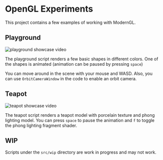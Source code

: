 # OpenGL Experiments

This project contains a few examples of working with ModernGL.

## Playground

![playground showcase video](doc/playground.gif)

The playground script renders a few basic shapes in different colors. 
One of the shapes is animated (animation can be paused by pressing  `space`)

You can move around in the scene with your mouse and WASD. Also, you can use `OrbitCameraWindow` in the code to enable
an orbit camera.

## Teapot

![teapot showcase video](doc/teapot.gif)

The teapot script renders a teapot model with porcelain texture and phong lighting model.
You can press `space` to pause the animation and `f` to toggle the phong lighting fragment shader.

## WIP

Scripts under the `src/wip` directory are work in progress and may not work.

